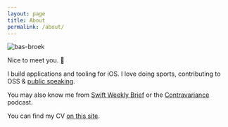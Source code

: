 ```yaml
---
layout: page
title: About
permalink: /about/
---
```


![bas-broek](../assets/general/photo.png)

Nice to meet you. 👋

I build applications and tooling for iOS. I love doing sports, contributing to
OSS & [public speaking](/speaking).

You may also know me from [Swift Weekly Brief](https://swiftweekly.github.io)
or the [Contravariance](https://contravariance.rocks) podcast.

You can find my CV [on this site](/curriculum-vitae).
